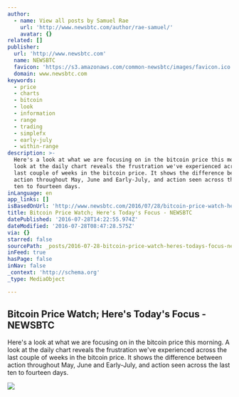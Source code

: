 ```yaml
---
author:
  - name: View all posts by Samuel Rae
    url: 'http://www.newsbtc.com/author/rae-samuel/'
    avatar: {}
related: []
publisher:
  url: 'http://www.newsbtc.com'
  name: NEWSBTC
  favicon: 'https://s3.amazonaws.com/common-newsbtc/images/favicon.ico'
  domain: www.newsbtc.com
keywords:
  - price
  - charts
  - bitcoin
  - look
  - information
  - range
  - trading
  - simplefx
  - early-july
  - within-range
description: >-
  Here's a look at what we are focusing on in the bitcoin price this morning. A
  look at the daily chart reveals the frustration we've experienced across the
  last couple of weeks in the bitcoin price. It shows the difference between
  action throughout May, June and Early-July, and action seen across the last
  ten to fourteen days.
inLanguage: en
app_links: []
isBasedOnUrl: 'http://www.newsbtc.com/2016/07/28/bitcoin-price-watch-heres-todays-focus/'
title: Bitcoin Price Watch; Here's Today's Focus - NEWSBTC
datePublished: '2016-07-28T14:22:55.974Z'
dateModified: '2016-07-28T08:47:28.575Z'
via: {}
starred: false
sourcePath: _posts/2016-07-28-bitcoin-price-watch-heres-todays-focus-newsbtc.md
inFeed: true
hasPage: false
inNav: false
_context: 'http://schema.org'
_type: MediaObject

---
```

<article style=""><h1>Bitcoin Price Watch; Here's Today's Focus - NEWSBTC</h1><p>Here's a look at what we are focusing on in the bitcoin price this morning. A look at the daily chart reveals the frustration we've experienced across the last couple of weeks in the bitcoin price. It shows the difference between action throughout May, June and Early-July, and action seen across the last ten to fourteen days.</p><img src="http://s3.amazonaws.com/main-newsbtc-images/2016/07/28084611/Screen-Shot-2016-07-28-at-09.43.33.png" /></article>